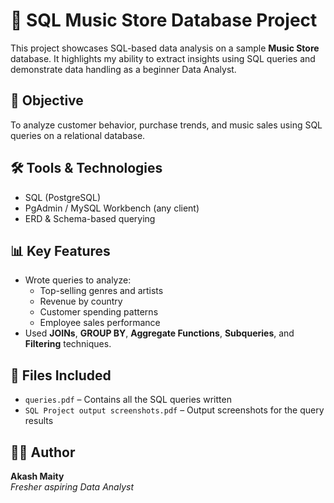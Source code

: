 # 🎵 SQL Music Store Database Project

This project showcases SQL-based data analysis on a sample **Music Store** database. It highlights my ability to extract insights using SQL queries and demonstrate data handling as a beginner Data Analyst.

## 📌 Objective
To analyze customer behavior, purchase trends, and music sales using SQL queries on a relational database.

## 🛠️ Tools & Technologies
- SQL (PostgreSQL)
- PgAdmin / MySQL Workbench (any client)
- ERD & Schema-based querying

## 📊 Key Features
- Wrote queries to analyze:
  - Top-selling genres and artists
  - Revenue by country
  - Customer spending patterns
  - Employee sales performance
- Used **JOINs**, **GROUP BY**, **Aggregate Functions**, **Subqueries**, and **Filtering** techniques.

## 📁 Files Included
- `queries.pdf` – Contains all the SQL queries written
- `SQL Project output screenshots.pdf` – Output screenshots for the query results

## 🧑‍💻 Author
**Akash Maity**  
_Fresher aspiring Data Analyst_  

